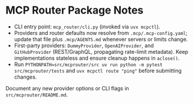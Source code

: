 # MCP Router Package Notes

- CLI entry point: `mcp_router/cli.py` (invoked via `uvx mcpctl`).
- Providers and router defaults now resolve from `.mcp/.mcp-config.yaml`; update that file plus `.mcp/AGENTS.md` whenever servers or limits change.
- First-party providers: `DummyProvider`, `OpenAIProvider`, and `GitHubProvider` (REST/GraphQL, propagating rate-limit metadata). Keep implementations stateless and ensure cleanup happens in `aclose()`.
- Run `PYTHONPATH=src/mcprouter/src uv run python -m pytest src/mcprouter/tests` and `uvx mcpctl route "ping"` before submitting changes.

Document any new provider options or CLI flags in `src/mcprouter/README.md`.
